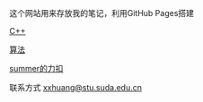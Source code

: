 这个网站用来存放我的笔记，利用GitHub Pages搭建


[C++](_posts/2022-4-28-cpp.md)



[算法](_posts/2022-4-28-cpp-algorithms.md)



[summer的力扣](_posts/2022-4-28-leetcode.md)

联系方式 xxhuang@stu.suda.edu.cn
